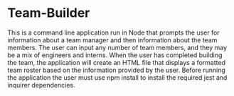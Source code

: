 # Team-Builder
This is a command line application run in Node that prompts the user for information about a team manager and then information about the team members. 
The user can input any number of team members, and they may be a mix of engineers and interns. 
When the user has completed building the team, the application will create an HTML file that displays a formatted team roster based on the information provided by the user.
Before running the application the user must use npm install to install the required jest and inquirer dependencies.
